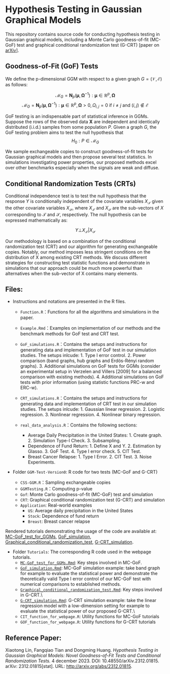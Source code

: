 # Hypothesis Testing in Gaussian Graphical Models

This repository contains source code for conducting hypothesis testing in Gaussian graphical models, including a Monte Carlo goodness-of-fit (MC-GoF) test and graphical conditional randomization test (G-CRT) [paper on [arXiv](https://arxiv.org/abs/2312.01815)].

## Goodness-of-Fit (GoF) Tests

We define the p-dimensional GGM with respect to a given graph $G = (\mathcal{V},\mathcal{E})$ as follows:

$$\mathcal{M}_G = { \mathbf{N}_p(\boldsymbol{\mu}, \boldsymbol{\Omega}^{-1}) : \boldsymbol{\mu} \in \mathbb{R}^p, \boldsymbol{\Omega}}$$ 
$$\mathcal{M}_G = { \mathbf{N}_p(\boldsymbol{\mu}, \boldsymbol{\Omega}^{-1}): \boldsymbol{\mu} \in \mathbb{R}^p, \boldsymbol{\Omega} > 0, \Omega_{i,j} = 0 \text{ if } i \neq j \text{ and } (i,j) \notin \mathcal{E} }$$

GoF testing is an indispensable part of statistical inference in GGMs. Suppose the rows of the observed data **X** are independent and identically distributed (i.i.d.) samples from some population $P$. Given a graph $G$, the GoF testing problem aims to test the null hypothesis that $$H_0: P \in \mathcal{M}_G$$

We sample exchangeable copies to construct goodness-of-fit tests for Gaussian graphical models and then propose several test statistics. In simulations investigating power properties, our proposed methods excel over other benchmarks especially when the signals are weak and diffuse.

## Conditional Randomization Tests (CRTs)

Conditional independence test is to test the null hypothesis that the response $Y$ is conditionally independent of the covariate variables $X_\mathcal{T}$ given the other covariate variables $X_\mathcal{S}$, where $X_\mathcal{T}$ and $X_\mathcal{S}$ are the sub-vectors of $X$ corresponding to $\mathcal{T}$ and $\mathcal{S}$, respectively. The null hypothesis can be expressed mathematically as:

$$Y \bot X_\mathcal{T} | X_\mathcal{S}$$

Our methodology is based on a combination of the conditional randomization test (CRT) and our algorithm for generating exchangeable copies. Notably, our method imposes less stringent conditions on the distribution of X among existing CRT methods. We discuss different strategies for constructing test statistic functions and demonstrate in simulations that our approach could be much more powerful than alternatives when the sub-vector of X contains many elements.

## Files:

-   Instructions and notations are presented in the R files.

    -   `Function.R`：Functions for all the algorithms and simulations in the paper.

    -   `Example.Rmd`：Examples on implementation of our methods and the benchmark methods for GoF test and CRT test.

    -   `GoF_simulations.R`：Contains the setups and instructions for generating data and implementation of GoF test in our simulation studies. The setups inlcude: 1. Type I error control. 2. Power comparison (band graphs, hub graphs and Erdös-Rényi random graphs). 3. Additional simulations on GoF tests for GGMs (consider an experimental setup in Verzelen and Villers [2009] for a balanced comparison with existing methods). 4. Additional simulations on GoF tests with prior information (using statistic functions PRC-w and ERC-w).

    -   `CRT_simulations.R`：Contains the setups and instructions for generating data and implementation of CRT test in our simulation studies. The setups inlcude: 1. Gaussian linear regression. 2. Logistic regression. 3. Nonlinear regression. 4. Nonlinear binary regression.

    -   `real_data_analysis.R`：Contains the following sections:

        -   Average Daily Precipitation in the United States: 1. Create graph. 2. Simulation Type-I Check. 3. Subsampling.
        -   Dependence of Fund Return: 1. Define X and Y. 2. Estimation by Glasso. 3. GoF Test. 4. Type I error check. 5. CIT Test.
        -   Breast Cancer Relapse: 1. Type I Error. 2. CIT Test. 3. Noise Experiments.

-   Folder `GGM-Test-Version0`: R code for two tests (MC-GoF and G-CRT)

    -   `CSS-GGM.R`：Sampling exchangeable copies
    -   `GGMTesting.R`：Computing p-value
    -   `Gof`: Monte Carlo goodness-of-fit (MC-GoF) test and simulation
    -   `CRT`: Graphical conditional randomization test (G-CRT) and simulation
    -   `Application`: Real-world examples
        -   `US`: Average daily precipitation in the United States
        -   `Stock`: Dependence of fund return
        -   `Breast`: Breast cancer relapse

Rendered tutorials demonstrating the usage of the code are available at: [MC-GoF_test_for_GGMs](https://tfq-acd.github.io/MC-GoF_test_for_GGMs/), [GoF_simulation](https://tfq-acd.github.io/GoFsimulation/), [Graphical_conditional_randomization_test](https://tfq-acd.github.io/CRT/), [G-CRT_simulation](https://tfq-acd.github.io/CRTsimulation/).

-   Folder `Tutorials`: The corresponding R code used in the webpage tutorials.
    -   [`MC-GoF_test_for_GGMs.Rmd`](https://tfq-acd.github.io/MC-GoF_test_for_GGMs/): Key steps involved in MC-GoF.
    -   [`GoF_simulation.Rmd`](https://tfq-acd.github.io/GoFsimulation/): MC-GoF simulation example: take band graph for example to evaluate the statistical power and demonstrate the theoretically valid Type I error control of our MC-GoF test with numerical comparisons to established methods.
    -   [`Graphical_conditional_randomization_test.Rmd`](https://tfq-acd.github.io/CRT/): Key steps involved in G-CRT.\
    -   [`G-CRT_simulation.Rmd`](https://tfq-acd.github.io/CRTsimulation/): G-CRT simulation example: take the linear regression model with a low-dimension setting for example to evaluate the statistical power of our proposed G-CRT.\
    -   `CIT_function_for_webpage.R`: Utility functions for MC-GoF tutorials
    -   `GOF_function_for_webpage.R`: Utility functions for G-CRT tutorials

## Reference Paper:

Xiaotong Lin, Fangqiao Tian and Dongming Huang. *Hypothesis Testing in Gaussian Graphical Models: Novel Goodness-of-Fit Tests and Conditional Randomization Tests.* 4 december 2023. DOI: 10.48550/arXiv.2312.01815. arXiv: 2312.01815[stat]. URL: <http://arxiv.org/abs/2312.01815>.
